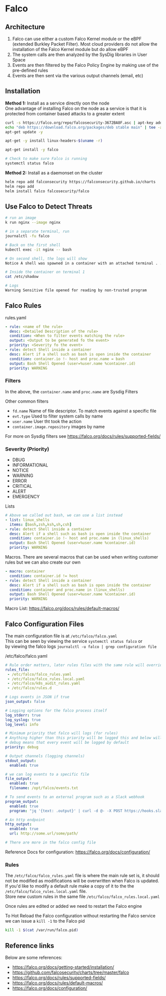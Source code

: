 # Falco


## Architecture

1. Falco can use either a custom Falco Kernel module or the eBPF (extended Burkley Packet Filter).  Most cloud providers do not allow the installation of the Falco Kernel module but do allow eBPF
1. The system calls are then analyzed by the SysDig libraries in User Space
1. Events are then filtered by the Falco Policy Engine by making use of the pre-defined rules
1. Events are then sent via the various output channels (email, etc)



## Installation

**Method 1:** Install as a service directly oon the node  
One advantage of installing Falco on the node as a service is that it is protected from container based attacks to a greater extent
```sh
curl -s https://falco.org/repo/falcosecurity-3672BA8F.asc | apt-key add -
echo "deb https://download.falco.org/packages/deb stable main" | tee -a /etc/apt/sources.list.d/falcosecurity.list
apt-get update -y

apt-get -y install linux-headers-$(uname -r)

apt-get install -y falco

# Check to make sure Falco is running
systemctl status falco
```

**Method 2:**  Install as a daemonset on the cluster
```sh
helm repo add falconsecurity https://falconsecurity.github.io/charts
helm repo add
helm install falco falcosecurity/falco
```

## Use Falco to Detect Threats

```sh
# run an image
k run nginx --image nginx

# in a separate terminal, run 
journalctl -fu falco

# Back on the first shell 
kubectl exec -it nginx -- bash

# On second shell, the logs will show 
Notice A shell was spawned in a container with an attached terminal . . .

# Inside the container on terminal 1
cat /etc/shadow

# Logs
Warning Sensitive file opened for reading by non-trusted program
```

## Falco Rules

rules.yaml
```yaml
- rule: <name of the rule>
  desc: <Detailed Description of the rule>
  condition: <When to filter events matching the rule>
  output: <Output to be generated fo the event>
  priority: <Severity fo the event>
- rule: detect Shell inside a container
  desc: Alert if a shell such as bash is open inside the container
  condition: container.io !- host and proc.name = bash
  output: Bash Shell Opened (user=%user.name %container.id)
  priority: WARNING
```

### Filters

In the above, the `container.name` and `proc.name` are Sysdig Filters  

Other common filters
- `fd.name`  Name of file descriptor.  To match events against a specific file
- `evt.type` Used to filter system calls by name
- `user.name` User tht took the action
- `container.image.repository` images by name

For more on Sysdig filters see https://falco.org/docs/rules/supported-fields/

### Severity (Priority)

- DBUG
- INFORMATIONAL
- NOTICE
- WARNING
- ERROR
- CRITICAL
- ALERT
- EMERGENCY

Lists
```yaml
# Above we called out bash, we can use a list instead  
- list: linux_shells
  items: [bash,zsh,ksh,sh,csh]
- rule: detect Shell inside a container
  desc: Alert if a shell such as bash is open inside the container
  condition: container.io !- host and proc.name in (linux_shells)
  output: Bash Shell Opened (user=%user.name %container.id)
  priority: WARNING
```

Macros.  There are several macros that can be used when writing customer rules but we can also create our own
```yaml
- macro: container
  condition: container.id != host
- rule: detect Shell inside a container
  desc: Alert if a shell such as bash is open inside the container
  condition: container and proc.name in (linux_shells)
  output: Bash Shell Opened (user=%user.name %container.id)
  priority: WARNING
```
Macro List: https://falco.org/docs/rules/default-macros/

## Falco Configuration Files

The main configuration file is at `/etc/falco/falco.yaml`  
This can be seen by viewing the service `systemctl status falco` or  
by viewing the falco logs `journalctl -u falco | grep configuration file`

/etc/falco/falco.yaml
```yaml
# Rule order matters, later rules files with the same rule will override earlier ones
rules_file:
 - /etc/falco/falco_rules.yaml
 - /etc/falco/falco_rules.local.yaml
 - /etc/falco/k8s_audit_rules.yaml
 - /etc/falco/rules.d

# Logs events in JSON if true
json_output: false

# Logging options for the falco process itself
log_stderr: true
log_syslog: true
log_level: info

# Minimum priority that falco will logs (for rules)
# Anything higher than this priority will be logged this and below will not
# debug means that every event will be logged by default
priority: debug

# Output channels (logging channels)
stdout_output: 
  enabled: true

# we can log events to a specific file 
file_output:
  enabled: true
  filename: /opt/falco/events.txt

# To send events to an external program such as a Slack webhook
program_output:
  enabled: true
  program: "jq '{text: .output}' | curl -d @- -X POST https://hooks.slack.com/services/XXX"

# An http endpoint
http_output:
  enabled: true
  url: http://some.url/some/path/

# There are more in the falco config file 
```
Reference Docs for configuration: https://falco.org/docs/configuration/

### Rules

The `/etc/falco/falco_rules.yaml` file is where the main rule set is, it should not be modified as modifications will be overwritten when Falco is updated.  
If you'd like to modify a default rule make a copy of it to the the `/etc/falco/falco_rules.local.yaml` file.  
Store new custom rules in the same file `/etc/falco/falco_rules.local.yaml`

Once rules are edited or added we need to restart the Falco engine  

To Hot Reload the Falco configuration without restarting the Falco service we can issue a `kill -1` to the Falco pid  
```sh
kill -1 $(cat /var/run/falco.pid)
```
## Reference links

Below are some references:

- https://falco.org/docs/getting-started/installation/
- https://github.com/falcosecurity/charts/tree/master/falco
- https://falco.org/docs/rules/supported-fields/
- https://falco.org/docs/rules/default-macros/
- https://falco.org/docs/configuration/
